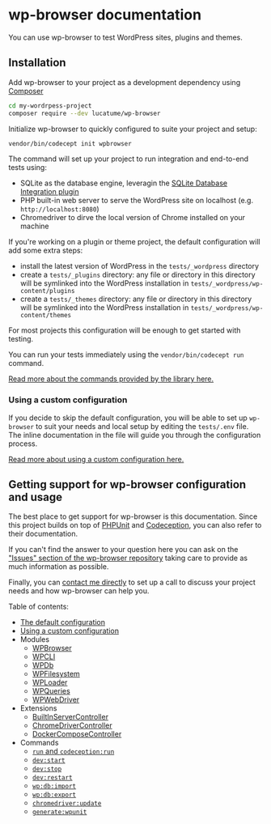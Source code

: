 # wp-browser documentation

You can use wp-browser to test WordPress sites, plugins and themes.

## Installation

Add wp-browser to your project as a development dependency using [Composer][1]

```bash
cd my-wordrpess-project
composer require --dev lucatume/wp-browser
```

Initialize wp-browser to quickly configured to suite your project and setup:

```bash
vendor/bin/codecept init wpbrowser
```

The command will set up your project to run integration and end-to-end tests using:

* SQLite as the database engine, leveragin the [SQLite Database Integration plugin][2]
* PHP built-in web server to serve the WordPress site on localhost (e.g. `http://localhost:8080`)
* Chromedriver to dirve the local version of Chrome installed on your machine

If you're working on a plugin or theme project, the default configuration will add some extra steps:

* install the latest version of WordPress in the `tests/_wordpress` directory
* create a `tests/_plugins` directory: any file or directory in this directory will be symlinked into the WordPress
  installation in `tests/_wordpress/wp-content/plugins`
* create a `tests/_themes` directory: any file or directory in this directory will be symlinked into the WordPress
  installation in `tests/_wordpress/wp-content/themes`

For most projects this configuration will be enough to get started with testing.

You can run your tests immediately using the `vendor/bin/codecept run` command.

[Read more about the commands provided by the library here.](commands.md)

### Using a custom configuration

If you decide to skip the default configuration, you will be able to set up `wp-browser` to suit your needs and local
setup by editing the `tests/.env` file.
The inline documentation in the file will guide you through the configuration process.

[Read more about using a custom configuration here.](custom-configuration.md)

## Getting support for wp-browser configuration and usage

The best place to get support for wp-browser is this documentation.
Since this project builds on top of [PHPUnit][3] and [Codeception][4], you can also refer to their documentation.

If you can't find the answer to your question here you can ask on
the ["Issues" section of the wp-browser repository][5] taking care to provide as much information as possible.

Finally, you can <a href="mailto:luca@theaveragedev.com">contact me directly</a> to set up a call to discuss your
project needs and how wp-browser can help you.

Table of contents:

* [The default configuration](default-configuration.md)
* [Using a custom configuration](custom-configuration.md)
* Modules
    * [WPBrowser](modules/WPBrowser.md)
    * [WPCLI](modules/WPCLI.md)
    * [WPDb](modules/WPDb.md)
    * [WPFilesystem](modules/WPFilesystem.md)
    * [WPLoader](modules/WPLoader.md)
    * [WPQueries](modules/WPQueries.md)
    * [WPWebDriver](modules/WPWebDriver.md)
* Extensions
    * [BuiltInServerController](extensions.md#builtinservercontroller)
    * [ChromeDriverController](extensions.md#chromedrivercontroller)
    * [DockerComposeController](extensions.md#dockercomposecontroller)
* Commands
    * [`run` and `codeception:run`](commands.md#run-and-codeceptionrun)
    * [`dev:start`](commands.md#devstart)
    * [`dev:stop`](commands.md#wpdevstop)
    * [`dev:restart`](commands.md#devrestart)
    * [`wp:db:import`](commands.md#wpdbimport)
    * [`wp:db:export`](commands.md#wpdbexport)
    * [`chromedriver:update`](commands.md#chromedriverupdate)
    * [`generate:wpunit`](commands.md#generatewpunit)

[1]: https://getcomposer.org/

[2]: https://wordpress.org/plugins/sqlite-database-integration/

[3]: https://phpunit.de/

[4]: https://codeception.com/

[5]: https://github.com/lucatume/wp-browser/issues/new/choose
